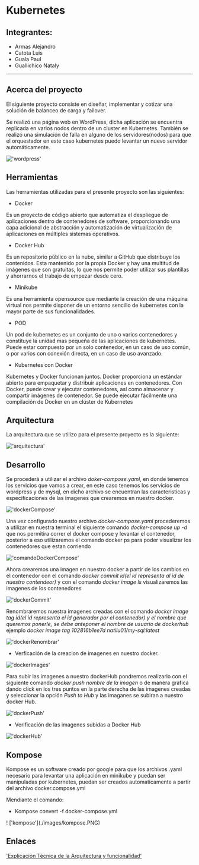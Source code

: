 # Kubernetes
## Integrantes:
- Armas Alejandro 
- Catota Luis
- Guala Paul 
- Guallichico Nataly

<hr/>
 
## **Acerca del proyecto**

<p>El siguiente proyecto consiste en diseñar, implementar y cotizar una solución de balanceo de carga y failover.</p>
<p>Se realizó una página web en WordPress, dicha aplicación se encuentra replicada en varios nodos dentro de un cluster en Kubernetes. También se realizó una simulación de falla en alguno de los servidores(nodos) para que el orquestador en este caso kubernetes puedo levantar un nuevo servidor automáticamente.</p>

!['wordpress'](./images/helloword.PNG)  

## **Herramientas**
<p>Las herramientas utilizadas para el presente proyecto son las siguientes: </p>

- Docker

<p>Es un proyecto de código abierto que automatiza el despliegue de aplicaciones dentro de contenedores de software, proporcionando una capa adicional de abstracción y automatización de virtualización de aplicaciones en múltiples sistemas operativos.</p>

- Docker Hub

<p>Es un repositorio público en la nube, similar a GitHub que distribuye los contenidos. Esta mantenido por la propia Docker y hay una multitud de imágenes que son gratuitas, lo que nos permite poder utilizar sus plantillas y ahorrarnos el trabajo de empezar desde cero.</p>

- Minikube 

<p>Es una  herramienta opensource que mediante la creación de una máquina virtual nos permite disponer de un entorno sencillo de kubernetes con la mayor parte de sus funcionalidades.</p>

- POD

<p>Un pod de kubernetes es un conjunto de uno o varios contenedores y constituye la unidad mas pequeña de las aplicaciones de kubernetes.  Puede estar compuesto por un solo contenedor, en un caso de uso común, o por varios con conexión directa, en un caso de uso avanzado.</p>

- Kubernetes con Docker

<p>Kubernetes y Docker funcionan juntos. Docker proporciona un estándar abierto para empaquetar y distribuir aplicaciones en contenedores. Con Docker, puede crear y ejecutar contenedores, así como almacenar y compartir imágenes de contenedor. Se puede ejecutar fácilmente una compilación de Docker en un clúster de Kubernetes</p>

## **Arquitectura**

<p>La arquitectura que se utilizo para el presente proyecto es la siguiente:</p>

!['arquitectura'](./images/arquitectura.jpeg)  

## **Desarrollo**

<p>Se procederá a utilizar el archivo <em>doker-compose.yaml</em>, en donde tenemos los servicios que vamos a crear, en este caso tenemos los servicios de wordpress y de mysql, en dicho archivo se encuentran las caracteristicas y especificaciones de las imagenes que crearemos en nuestro docker.</p>

!['dockerCompose'](./images/dockercompose.PNG)  

<p>Una vez configurado nuestro archivo <em>docker-compose.yaml</em> procederemos a utilizar en nuestra terminal el siguiente comando <em>docker-compose up -d</em> que nos permitira correr el docker compose y levantar el contenedor, posterior a eso utilizaremos el comando <m>docker ps</m> para poder visualizar los contenedores que estan corriendo</p>

!['comandoDockerCompose'](./images/comandoDockerCompose.PNG)  

<p>Ahora crearemos una imagen en nuestro docker a partir de los cambios en el contenedor con el comando <em>docker commit id(el id representa al id de nuestro contendeor)</em> y con el comando <em>docker image ls</em> visualizaremos las imagenes de los contenedores</p>

!['dockerCommit'](./images/dockerImage.PNG)  


<p>Renombraremos nuestra imagenes creadas con el comando <em>docker image tag id(el id representa el id generador por el contenedor) y el nombre que queremos ponerle, se debe anteponer el nombre de usuario de dockerhub</em> ejemplo <em>docker image tag 102816b1ee7d natilu01/my-sql:latest</em>
 
 !['dockerRenombrar'](./images/dockeNombre.PNG)  

- Verficación de la creacion de imagenes en nuestro docker.
 
 !['dockerImages'](./images/imagenesDocker.PNG)  
 
<p>Para subir las imagenes a nuestro dockerHub pondremos realizarlo con el siguiente comando <em>docker push nombre de la imagen </em> o de manera grafica dando click en los tres puntos en la parte derecha de las imagenes creadas  y seleccionar la opción <em>Push to Hub</em> y las imaganes se subiran a nuestro docker Hub.</p>

!['dockerPush'](./images/dockerPush.PNG)  

- Verificación de las imagenes subidas a Docker Hub

!['dockerHub'](./images/dockerhub.PNG) 
## **Kompose**
<p>Kompose es un software creado por google para que los archivos .yaml necesario para levantar una aplicación en minikube y puedan ser manipuladas por kubernetes, puedan ser creados automaticamente a partir del archivo docker.compose.yml

Mendiante el comando:
 - Kompose convert -f docker-compose.yml
 </p>
 ! ['kompose'](./images/kompose.PNG)

## **Enlaces**

['Explicación Técnica de la Arquitectura y funcionalidad'](https://www.youtube.com/watch?v=0h6QKsixGVg)  
 
